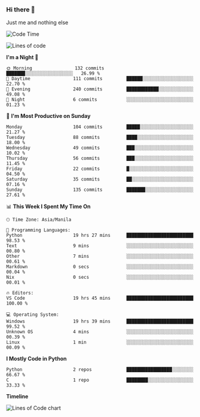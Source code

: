 ### Hi there 👋

Just me and nothing else


<!--START_SECTION:waka-->
![Code Time](http://img.shields.io/badge/Code%20Time-83%20hrs%2047%20mins-blue)

![Lines of code](https://img.shields.io/badge/From%20Hello%20World%20I%27ve%20Written-1.3%20million%20lines%20of%20code-blue)

**I'm a Night 🦉** 

```text
🌞 Morning                132 commits         ███████░░░░░░░░░░░░░░░░░░   26.99 % 
🌆 Daytime                111 commits         ██████░░░░░░░░░░░░░░░░░░░   22.70 % 
🌃 Evening                240 commits         ████████████░░░░░░░░░░░░░   49.08 % 
🌙 Night                  6 commits           ░░░░░░░░░░░░░░░░░░░░░░░░░   01.23 % 
```
📅 **I'm Most Productive on Sunday** 

```text
Monday                   104 commits         █████░░░░░░░░░░░░░░░░░░░░   21.27 % 
Tuesday                  88 commits          ████░░░░░░░░░░░░░░░░░░░░░   18.00 % 
Wednesday                49 commits          ███░░░░░░░░░░░░░░░░░░░░░░   10.02 % 
Thursday                 56 commits          ███░░░░░░░░░░░░░░░░░░░░░░   11.45 % 
Friday                   22 commits          █░░░░░░░░░░░░░░░░░░░░░░░░   04.50 % 
Saturday                 35 commits          ██░░░░░░░░░░░░░░░░░░░░░░░   07.16 % 
Sunday                   135 commits         ███████░░░░░░░░░░░░░░░░░░   27.61 % 
```


📊 **This Week I Spent My Time On** 

```text
🕑︎ Time Zone: Asia/Manila

💬 Programming Languages: 
Python                   19 hrs 27 mins      █████████████████████████   98.53 % 
Text                     9 mins              ░░░░░░░░░░░░░░░░░░░░░░░░░   00.80 % 
Other                    7 mins              ░░░░░░░░░░░░░░░░░░░░░░░░░   00.61 % 
Markdown                 0 secs              ░░░░░░░░░░░░░░░░░░░░░░░░░   00.04 % 
Nix                      0 secs              ░░░░░░░░░░░░░░░░░░░░░░░░░   00.01 % 

🔥 Editors: 
VS Code                  19 hrs 45 mins      █████████████████████████   100.00 % 

💻 Operating System: 
Windows                  19 hrs 39 mins      █████████████████████████   99.52 % 
Unknown OS               4 mins              ░░░░░░░░░░░░░░░░░░░░░░░░░   00.39 % 
Linux                    1 min               ░░░░░░░░░░░░░░░░░░░░░░░░░   00.09 % 
```

**I Mostly Code in Python** 

```text
Python                   2 repos             █████████████████░░░░░░░░   66.67 % 
C                        1 repo              ████████░░░░░░░░░░░░░░░░░   33.33 % 
```



**Timeline**

![Lines of Code chart](https://raw.githubusercontent.com/mauring55/mauring55/main/assets/bar_graph.png)


<!--END_SECTION:waka-->
